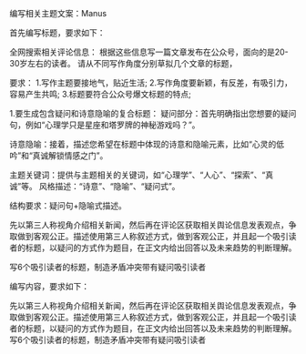 编写相关主题文案：Manus 

首先编写标题，要求如下：

全网搜索相关评论信息： 根据这些信息写一篇文章发布在公众号，面向的是20-30岁左右的读者。 请从不同写作角度分别草拟几个文章的标题，

要求： 1.写作主题要接地气，贴近生活; 2.写作角度要新颖，有反差，有吸引力，容易产生共鸣; 3.标题要符合公众号爆文标题的特点;

1.要生成包含疑问和诗意隐喻的复合标题： 疑问部分：首先明确指出您想要的疑问句，例如“心理学只是星座和塔罗牌的神秘游戏吗？”。 

诗意隐喻：接着，描述您希望在标题中体现的诗意和隐喻元素，比如“心灵的低吟”和“真诚解锁情感之门”。 

主题关键词：提供与主题相关的关键词，如“心理学”、“人心”、“探索”、“真诚”等。 风格描述：“诗意”、“隐喻”、“疑问式”。 

结构要求：疑问句+隐喻式描述。 

先以第三人称视角介绍相关新闻，然后再在评论区获取相关舆论信息发表观点，争取做到客观公正。描述使用第三人称叙述方式，做到客观公正，并且起一个吸引读者的标题，以疑问的方式作为题目，在正文内给出回答以及未来趋势的判断理解。

写6个吸引读者的标题，制造矛盾冲突带有疑问吸引读者

编写内容，要求如下：

先以第三人称视角介绍相关新闻，然后再在评论区获取相关舆论信息发表观点，争取做到客观公正。描述使用第三人称叙述方式，做到客观公正，并且起一个吸引读者的标题，以疑问的方式作为题目，在正文内给出回答以及未来趋势的判断理解。写6个吸引读者的标题，制造矛盾冲突带有疑问吸引读者